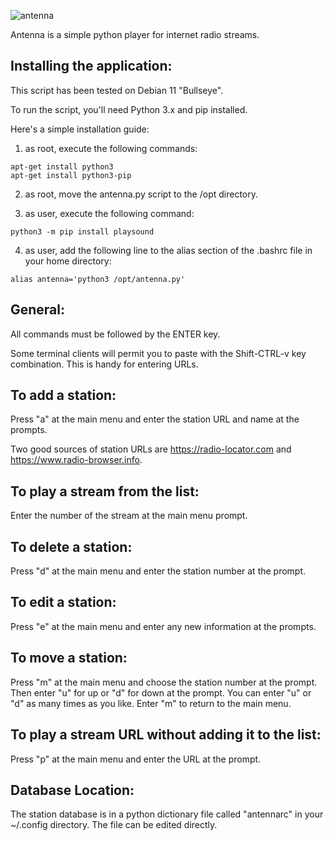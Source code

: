 ![antenna](https://user-images.githubusercontent.com/82686470/181785394-e0dab79e-95db-4a7d-8e19-ee3339c7ae11.png)


Antenna is a simple python player for internet radio streams.


Installing the application:
---------------------------

This script has been tested on Debian 11 "Bullseye".

To run the script, you'll need Python 3.x and pip installed. 

Here's a simple installation guide:

1. as root, execute the following commands:
```
apt-get install python3
apt-get install python3-pip
```
2. as root, move the antenna.py script to the /opt directory.

3. as user, execute the following command:
```
python3 -m pip install playsound
```
4. as user, add the following line to the alias section of the .bashrc file in your home directory:
```
alias antenna='python3 /opt/antenna.py'
```


General:
--------

All commands must be followed by the ENTER key.

Some terminal clients will permit you to paste with the Shift-CTRL-v key combination. This is handy for entering URLs.


To add a station:
-----------------

Press "a" at the main menu and enter the station URL and name at the prompts. 

Two good sources of station URLs are https://radio-locator.com and https://www.radio-browser.info. 


To play a stream from the list:
-------------------------------

Enter the number of the stream at the main menu prompt.


To delete a station:
--------------------

Press "d" at the main menu and enter the station number at the prompt.


To edit a station:
------------------

Press "e" at the main menu and enter any new information at the prompts.


To move a station:
------------------

Press "m" at the main menu and choose the station number at the prompt. Then enter "u" for up or "d" for down at the prompt. You can enter "u" or "d" as many times as you like. Enter "m" to return to the main menu.


To play a stream URL without adding it to the list:
---------------------------------------------------

Press "p" at the main menu and enter the URL at the prompt.


Database Location:
------------------

The station database is in a python dictionary file called "antennarc" in your ~/.config directory. The file can be edited directly.

